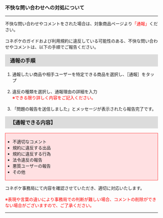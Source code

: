 <h3>不快な問い合わせへの対処について</h3>
<hr>

不快な問い合わせやコメントをされた場合は、対象商品ページより<font color="#ff0000">「通報」</font>ください。<br>
<br>
コネポケのガイドおよび利用規約に違反している可能性のある、不快な問い合わせやコメントは、以下の手順でご報告ください。

<div style="padding: 7px 15px; margin-top: 15px; margin-bottom: 15px; border: 1px solid #dcdcdc; background-color: #dcdcdc; font-size: 120%">
<strong>通報の手順</strong>
</div>

<ol>
<li>通報したい商品や相手ユーザーを特定できる商品を選択し、［通報］をタップ</li>
<br>
<li>違反の種類を選択し、通報理由の詳細を入力<br>
<font color="#ff0000">※できる限り詳しく内容をご記入ください。</font></li>
<br>
<li>「問題の報告を送信しました」とメッセージが表示されたら報告完了です。</li>
</ol>

<div style="padding: 7px 15px; margin-top: 15px; margin-bottom: 15px; border: 1px solid #dcdcdc; background-color: #dcdcdc; font-size: 120%">
<strong>【通報できる内容】</strong>
</div>

<div style="padding: 3px 15px 3px 0px; margin-top: 15px; margin-bottom: 15px; border: 1px solid #ff3333; background-color: #ffe0e2;">
<ul>
<li>不適切なコメント</li>
<li>規約に違反する出品</li>
<li>規約に違反する行為</li>
<li>法令違反の報告</li>
<li>悪質ユーザーの報告</li>
<li>その他</li>
</ul>
</div>

コネポケ事務局にて内容を確認させていただき、適切に対応いたします。<br>
<br>
<font color="#ff0000">※表現や言葉の違いにより事務局での判断が難しい場合、コメントの削除ができない場合がございますので、ご了承ください。</font>
<hr>